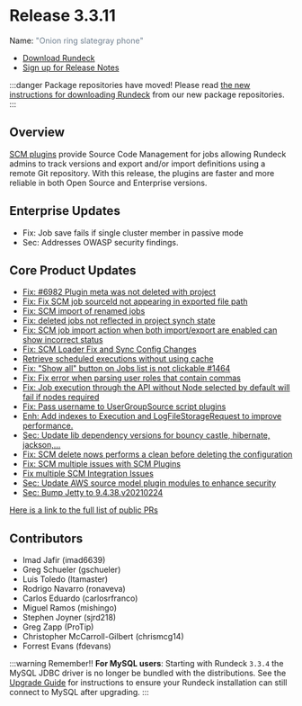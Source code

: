 # Release 3.3.11

Name: <span style="color: slategray"><span class="glyphicon glyphicon-phone"></span> "Onion ring slategray phone"</span>

- [Download Rundeck](https://download.rundeck.com/)
- [Sign up for Release Notes](https://www.rundeck.com/release-notes-signup)

:::danger Package repositories have moved!
  Please read [the new instructions for downloading Rundeck](/learning/howto/migrate-to-rundeck-packages-repo.md) from our new package repositories.
:::

## Overview
[SCM plugins](/manual/projects/scm/git) provide Source Code Management for jobs allowing Rundeck admins to track versions and export and/or import definitions using a remote Git repository. With this release, the plugins are faster and more reliable in both Open Source and Enterprise versions.

## Enterprise Updates

* Fix: Job save fails if single cluster member in passive mode
* Sec: Addresses OWASP security findings.


## Core Product Updates

* [Fix: #6982 Plugin meta was not deleted with project](https://github.com/rundeck/rundeck/pull/7027)
* [Fix: Fix SCM job sourceId not appearing in exported file path ](https://github.com/rundeck/rundeck/pull/7026)
* [Fix: SCM import of renamed jobs](https://github.com/rundeck/rundeck/pull/7020)
* [Fix: deleted jobs not reflected in project synch state](https://github.com/rundeck/rundeck/pull/7018)
* [Fix: SCM job import action when both import/export are enabled can show incorrect status](https://github.com/rundeck/rundeck/pull/7017)
* [Fix: SCM Loader Fix and Sync Config Changes](https://github.com/rundeck/rundeck/pull/7015)
* [Retrieve scheduled executions without using cache](https://github.com/rundeck/rundeck/pull/6942)
* [Fix: &quot;Show all&quot; button on Jobs list is not clickable #1464](https://github.com/rundeck/rundeck/pull/6936)
* [Fix: Fix error when parsing user roles that contain commas](https://github.com/rundeck/rundeck/pull/6935)
* [Fix: Job execution through the API without Node selected by default will fail if nodes required](https://github.com/rundeck/rundeck/pull/6934)
* [Fix: Pass username to UserGroupSource script plugins](https://github.com/rundeck/rundeck/pull/6933)
* [Enh: Add indexes to Execution and LogFileStorageRequest to improve performance.](https://github.com/rundeck/rundeck/pull/6930)
* [Sec: Update lib dependency versions for bouncy castle, hibernate, jackson,…](https://github.com/rundeck/rundeck/pull/6921)
* [Fix: SCM delete nows performs a clean before deleting the configuration](https://github.com/rundeck/rundeck/pull/6913)
* [Fix:  SCM multiple issues with SCM Plugins](https://github.com/rundeck/rundeck/pull/6912)
* [Fix multiple SCM Integration Issues](https://github.com/rundeck/rundeck/pull/6908)
* [Sec: Update AWS source model plugin modules to enhance security](https://github.com/rundeck/rundeck/pull/6907)
* [Sec: Bump Jetty to 9.4.38.v20210224](https://github.com/rundeck/rundeck/pull/6867)


[Here is a link to the full list of public PRs](https://github.com/rundeck/rundeck/pulls?q=is%3Apr+milestone%3A3.3.11+is%3Aclosed)


## Contributors

* Imad Jafir (imad6639)
* Greg Schueler (gschueler)
* Luis Toledo (ltamaster)
* Rodrigo Navarro (ronaveva)
* Carlos Eduardo (carlosrfranco)
* Miguel Ramos (mishingo)
* Stephen Joyner (sjrd218)
* Greg Zapp (ProTip)
* Christopher McCarroll-Gilbert (chrismcg14)
* Forrest Evans (fdevans)


:::warning Remember!!
**For MySQL users**: Starting with Rundeck `3.3.4` the MySQL JDBC driver is no longer be
bundled with the distributions. See the [Upgrade Guide](/upgrading/upgrading-to-rundeck-3.3.4.md)
for instructions to ensure your Rundeck installation can still connect to MySQL after upgrading.
:::
